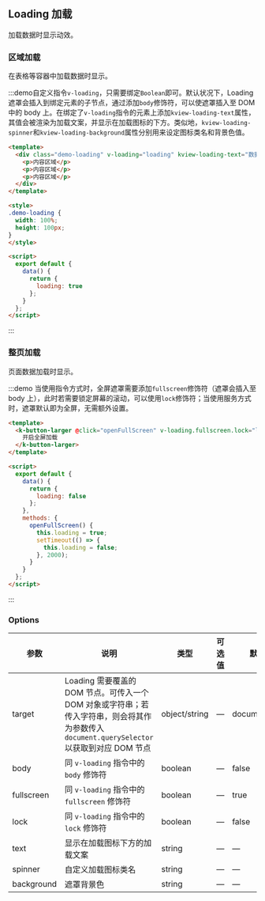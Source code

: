 ## Loading 加载

加载数据时显示动效。

### 区域加载

在表格等容器中加载数据时显示。

:::demo自定义指令`v-loading`，只需要绑定`Boolean`即可。默认状况下，Loading 遮罩会插入到绑定元素的子节点，通过添加`body`修饰符，可以使遮罩插入至 DOM 中的 body 上。在绑定了`v-loading`指令的元素上添加`kview-loading-text`属性，其值会被渲染为加载文案，并显示在加载图标的下方。类似地，`kview-loading-spinner`和`kview-loading-background`属性分别用来设定图标类名和背景色值。
```html
<template>
  <div class="demo-loading" v-loading="loading" kview-loading-text="数据加载中" kview-loading-spinner="kview-icon-loading" kview-loading-background="rgba(0, 0, 0, 0.8)">
    <p>内容区域</p>
    <p>内容区域</p>
    <p>内容区域</p>
  </div>
</template>

<style>
.demo-loading {
  width: 100%;
  height: 100px;
}
</style>

<script>
  export default {
    data() {
      return {
        loading: true
      };
    }
  };
</script>
```
:::

### 整页加载

页面数据加载时显示。

:::demo 当使用指令方式时，全屏遮罩需要添加`fullscreen`修饰符（遮罩会插入至 body 上），此时若需要锁定屏幕的滚动，可以使用`lock`修饰符；当使用服务方式时，遮罩默认即为全屏，无需额外设置。

```html
<template>
  <k-button-larger @click="openFullScreen" v-loading.fullscreen.lock="loading" kview-loading-text="数据加载中" kview-loading-spinner="kview-icon-loading" kview-loading-background="rgba(0, 0, 0, 0.8)">
    开启全屏加载
  </k-button-larger>
</template>

<script>
  export default {
    data() {
      return {
        loading: false
      };
    },
    methods: {
      openFullScreen() {
        this.loading = true;
        setTimeout(() => {
          this.loading = false;
        }, 2000);
      }
    }
  };
</script>
```
:::

### Options
| 参数      | 说明          | 类型      | 可选值                           | 默认值  |
|---------- |-------------- |---------- |--------------------------------  |-------- |
| target | Loading 需要覆盖的 DOM 节点。可传入一个 DOM 对象或字符串；若传入字符串，则会将其作为参数传入 `document.querySelector`以获取到对应 DOM 节点 | object/string | — | document.body |
| body | 同 `v-loading` 指令中的 `body` 修饰符 | boolean | — | false |
| fullscreen | 同 `v-loading` 指令中的 `fullscreen` 修饰符 | boolean | — | true |
| lock | 同 `v-loading` 指令中的 `lock` 修饰符 | boolean | — | false |
| text | 显示在加载图标下方的加载文案 | string | — | — |
| spinner | 自定义加载图标类名 | string | — | — |
| background | 遮罩背景色 | string | — | — |